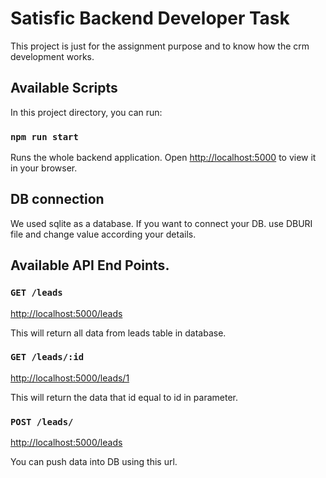 # Satisfic Backend Developer Task

This project is just for the assignment purpose and to know how the crm development works.

## Available Scripts

In this project directory, you can run:

### `npm run start`

Runs the whole backend application.
Open [http://localhost:5000](http://localhost:5000) to view it in your browser.

## DB connection

We used sqlite as a database.
If you want to connect your DB.
use DBURI file and change value according your details.

## Available API End Points.

### `GET /leads`
[http://localhost:5000/leads](http://localhost:500/leads)

This will return all data from leads table in database.

### `GET /leads/:id`
[http://localhost:5000/leads/1](http://localhost/leads/1)

This will return the data that id equal to id in parameter.

### `POST /leads/`
[http://localhost:5000/leads](http://localhost:500/leads)

You can push data into DB using this url.


